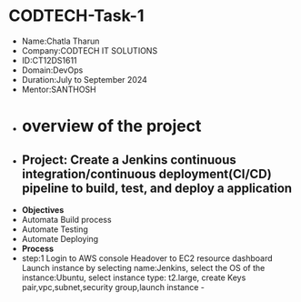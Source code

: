 # CODTECH-Task-1
- Name:Chatla Tharun
- Company:CODTECH IT SOLUTIONS
- ID:CT12DS1611
- Domain:DevOps
- Duration:July to September 2024
- Mentor:SANTHOSH
- # overview of the project
- ## Project: Create a Jenkins continuous integration/continuous deployment(CI/CD) pipeline to build, test, and deploy a application
- **Objectives**
- Automata Build process 
- Automate Testing
- Automate Deploying
- **Process**
- step:1
Login to AWS console
Headover to EC2 resource dashboard
Launch instance by selecting 
name:Jenkins,
select the OS of the instance:Ubuntu,
select instance type: t2.large,
create Keys pair,vpc,subnet,security group,launch instance
                     -
